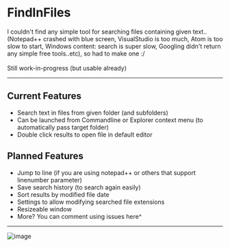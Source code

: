 # FindInFiles

I couldn't find any simple tool for searching files containing given text..<br>
(Notepad++ crashed with blue screen, VisualStudio is too much, Atom is too slow to start, Windows content: search is super slow, Googling didn't return any simple free tools..etc), so had to make one :/<br>
<br>
Still work-in-progress (but usable already)
<hr>

## Current Features
- Search text in files from given folder (and subfolders)
- Can be launched from Commandline or Explorer context menu (to automatically pass target folder)
- Double click results to open file in default editor

## Planned Features
- Jump to line (if you are using notepad++ or others that support linenumber parameter)
- Save search history (to search again easily)
- Sort results by modified file date
- Settings to allow modifying searched file extensions
- Resizeable window
- More? You can comment using issues here^

<hr>

![image](https://user-images.githubusercontent.com/5438317/46906957-f084f480-cf3d-11e8-9d22-45e67f614126.png)

